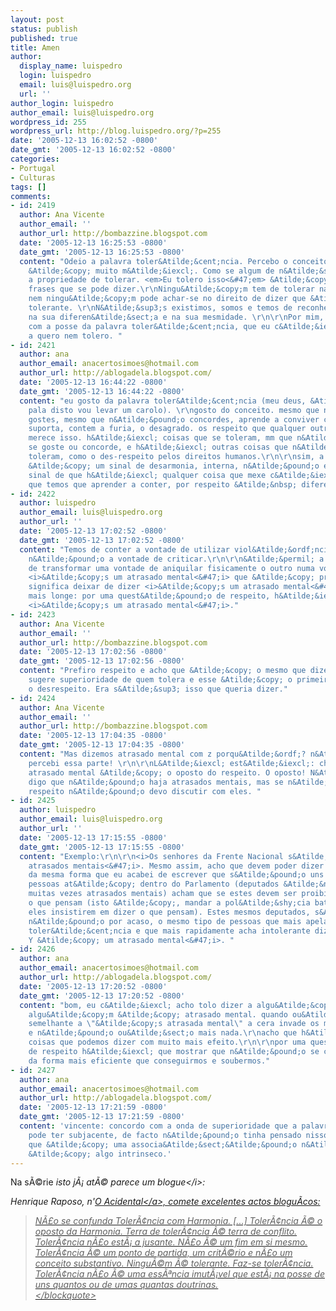 ```yaml
---
layout: post
status: publish
published: true
title: Amen
author:
  display_name: luispedro
  login: luispedro
  email: luis@luispedro.org
  url: ''
author_login: luispedro
author_email: luis@luispedro.org
wordpress_id: 255
wordpress_url: http://blog.luispedro.org/?p=255
date: '2005-12-13 16:02:52 -0800'
date_gmt: '2005-12-13 16:02:52 -0800'
categories:
- Portugal
- Culturas
tags: []
comments:
- id: 2419
  author: Ana Vicente
  author_email: ''
  author_url: http://bombazzine.blogspot.com
  date: '2005-12-13 16:25:53 -0800'
  date_gmt: '2005-12-13 16:25:53 -0800'
  content: "Odeio a palavra toler&Atilde;&cent;ncia. Percebo o conceito, mas a palavra
    &Atilde;&copy; muito m&Atilde;&iexcl;. Como se algum de n&Atilde;&sup3;s tivesse
    a propriedade de tolerar. <em>Eu tolero isso<&#47;em> &Atilde;&copy; das piores
    frases que se pode dizer.\r\nNingu&Atilde;&copy;m tem de tolerar nada de ningu&Atilde;&copy;m,
    nem ningu&Atilde;&copy;m pode achar-se no direito de dizer que &Atilde;&copy;
    tolerante. \r\nN&Atilde;&sup3;s existimos, somos e temos de reconhecer o outro,
    na sua diferen&Atilde;&sect;a e na sua mesmidade. \r\n\r\nPor mim, podem ficar
    com a posse da palavra toler&Atilde;&cent;ncia, que eu c&Atilde;&iexcl; n&Atilde;&pound;o
    a quero nem tolero. "
- id: 2421
  author: ana
  author_email: anacertosimoes@hotmail.com
  author_url: http://ablogadela.blogspot.com/
  date: '2005-12-13 16:44:22 -0800'
  date_gmt: '2005-12-13 16:44:22 -0800'
  content: "eu gosto da palavra toler&Atilde;&cent;ncia (meu deus, &Atilde;&nbsp;
    pala disto vou levar um carolo). \r\ngosto do conceito. mesmo que n&Atilde;&pound;o
    gostes, mesmo que n&Atilde;&pound;o concordes, aprende a conviver com, tolera,
    suporta, contem a furia, o desagrado. os respeito que qualquer outros merece,
    merece isso. h&Atilde;&iexcl; coisas que se toleram, mm que n&Atilde;&pound;o
    se goste ou concorde, e h&Atilde;&iexcl; outras coisas que n&Atilde;&pound;o se
    toleram, como o des-respeito pelos direitos humanos.\r\n\r\nsim, a toler&Atilde;&cent;ncia
    &Atilde;&copy; um sinal de desarmonia, interna, n&Atilde;&pound;o externa. um
    sinal de que h&Atilde;&iexcl; qualquer coisa que mexe c&Atilde;&iexcl; dentro
    que temos que aprender a conter, por respeito &Atilde;&nbsp; diferen&Atilde;&sect;a.\r\n\r\n"
- id: 2422
  author: luispedro
  author_email: luis@luispedro.org
  author_url: ''
  date: '2005-12-13 17:02:52 -0800'
  date_gmt: '2005-12-13 17:02:52 -0800'
  content: "Temos de conter a vontade de utilizar viol&Atilde;&ordf;ncia f&Atilde;&shy;sica,
    n&Atilde;&pound;o a vontade de criticar.\r\n\r\n&Atilde;&permil; a capacidade
    de transformar uma vontade de aniquilar fisicamente o outro numa vontade de dizer
    <i>&Atilde;&copy;s um atrasado mental<&#47;i> que &Atilde;&copy; preciso cultivar.\r\n\r\nN&Atilde;&pound;o
    significa deixar de dizer <i>&Atilde;&copy;s um atrasado mental<&#47;i>.\r\n\r\nVou
    mais longe: por uma quest&Atilde;&pound;o de respeito, h&Atilde;&iexcl; que dizer
    <i>&Atilde;&copy;s um atrasado mental<&#47;i>."
- id: 2423
  author: Ana Vicente
  author_email: ''
  author_url: http://bombazzine.blogspot.com
  date: '2005-12-13 17:02:56 -0800'
  date_gmt: '2005-12-13 17:02:56 -0800'
  content: "Prefiro respeito e acho que &Atilde;&copy; o mesmo que dizes, ana. \r\nToler&Atilde;&cent;ncia
    sugere superioridade de quem tolera e esse &Atilde;&copy; o primeiro passo para
    o desrespeito. Era s&Atilde;&sup3; isso que queria dizer."
- id: 2424
  author: Ana Vicente
  author_email: ''
  author_url: http://bombazzine.blogspot.com
  date: '2005-12-13 17:04:35 -0800'
  date_gmt: '2005-12-13 17:04:35 -0800'
  content: "Mas dizemos atrasado mental com z porqu&Atilde;&ordf;? n&Atilde;&pound;o
    percebi essa parte! \r\n\r\nL&Atilde;&iexcl; est&Atilde;&iexcl;: chamar a algu&Atilde;&copy;m
    atrasado mental &Atilde;&copy; o oposto do respeito. O oposto! N&Atilde;&pound;o
    digo que n&Atilde;&pound;o haja atrasados mentais, mas se n&Atilde;&pound;o os
    respeito n&Atilde;&pound;o devo discutir com eles. "
- id: 2425
  author: luispedro
  author_email: luis@luispedro.org
  author_url: ''
  date: '2005-12-13 17:15:55 -0800'
  date_gmt: '2005-12-13 17:15:55 -0800'
  content: "Exemplo:\r\n\r\n<i>Os senhores da Frente Nacional s&Atilde;&pound;o uns
    atrasados mentais<&#47;i>. Mesmo assim, acho que devem poder dizer o que pensam
    da mesma forma que eu acabei de escrever que s&Atilde;&pound;o uns atrasados mentais.\r\n\r\nAlgumas
    pessoas at&Atilde;&copy; dentro do Parlamento (deputados &Atilde;&nbsp; esquerda,
    muitas vezes atrasados mentais) acham que se estes devem ser proibidos de dizer
    o que pensam (isto &Atilde;&copy;, mandar a pol&Atilde;&shy;cia bater-lhes se
    eles insistirem em dizer o que pensam). Estes mesmos deputados, s&Atilde;&pound;o,
    n&Atilde;&pound;o por acaso, o mesmo tipo de pessoas que mais apela &Atilde;&nbsp;
    toler&Atilde;&cent;ncia e que mais rapidamente acha intolerante dizer que <i>fulano
    Y &Atilde;&copy; um atrasado mental<&#47;i>. "
- id: 2426
  author: ana
  author_email: anacertosimoes@hotmail.com
  author_url: http://ablogadela.blogspot.com/
  date: '2005-12-13 17:20:52 -0800'
  date_gmt: '2005-12-13 17:20:52 -0800'
  content: "bom, eu c&Atilde;&iexcl; acho tolo dizer a algu&Atilde;&copy;m que esse
    algu&Atilde;&copy;m &Atilde;&copy; atrasado mental. quando ou&Atilde;&sect;o algo
    semelhante a \"&Atilde;&copy;s atrasada mental\" a cera invade os meus ouvidos
    e n&Atilde;&pound;o ou&Atilde;&sect;o mais nada.\r\nacho que h&Atilde;&iexcl;
    coisas que podemos dizer com muito mais efeito.\r\n\r\npor uma quest&Atilde;&pound;o
    de respeito h&Atilde;&iexcl; que mostrar que n&Atilde;&pound;o se concorda e porque
    da forma mais eficiente que conseguirmos e soubermos."
- id: 2427
  author: ana
  author_email: anacertosimoes@hotmail.com
  author_url: http://ablogadela.blogspot.com/
  date: '2005-12-13 17:21:59 -0800'
  date_gmt: '2005-12-13 17:21:59 -0800'
  content: 'vincente: concordo com a onda de superioridade que a palavra "toler&Atilde;&cent;ncia"
    pode ter subjacente, de facto n&Atilde;&pound;o tinha pensado nisso. mas acho
    que &Atilde;&copy; uma associa&Atilde;&sect;&Atilde;&pound;o n&Atilde;&pound;o
    &Atilde;&copy; algo intrinseco.'
---
```

<p>Na s&Atilde;&copy;rie <i>isto j&Atilde;&iexcl; at&Atilde;&copy; parece um blogue<&#47;i>:</p>
<p>Henrique Raposo, n'<a href="http:&#47;&#47;oacidental.blogspot.com&#47;2005&#47;12&#47;tolerncia-como-porreirismo.html">O Acidental<&#47;a>, comete excelentes actos blogu&Atilde;&shy;cos:</p>
<blockquote><p>
N&Atilde;&pound;o se confunda Toler&Atilde;&cent;ncia com Harmonia. [...] Toler&Atilde;&cent;ncia &Atilde;&copy; o oposto da Harmonia. Terra de toler&Atilde;&cent;ncia &Atilde;&copy; terra de conflito. Toler&Atilde;&cent;ncia n&Atilde;&pound;o est&Atilde;&iexcl; a jusante. N&Atilde;&pound;o &Atilde;&copy; um fim em si mesmo. Toler&Atilde;&cent;ncia &Atilde;&copy; um ponto de partida, um crit&Atilde;&copy;rio e n&Atilde;&pound;o um conceito substantivo. Ningu&Atilde;&copy;m &Atilde;&copy; tolerante. Faz-se toler&Atilde;&cent;ncia. Toler&Atilde;&cent;ncia n&Atilde;&pound;o &Atilde;&copy; uma ess&Atilde;&ordf;ncia imut&Atilde;&iexcl;vel que est&Atilde;&iexcl; na posse de uns quantos ou de umas quantas doutrinas.<br />
<&#47;blockquote></p>
